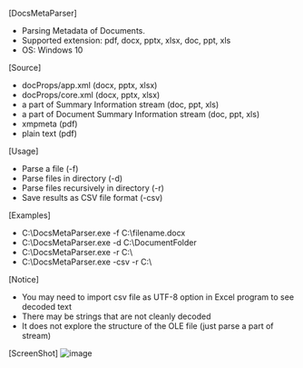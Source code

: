 [DocsMetaParser]
- Parsing Metadata of Documents.
- Supported extension: pdf, docx, pptx, xlsx, doc, ppt, xls
- OS: Windows 10

[Source]
- docProps/app.xml (docx, pptx, xlsx)
- docProps/core.xml (docx, pptx, xlsx)
- a part of Summary Information stream (doc, ppt, xls)
- a part of Document Summary Information stream (doc, ppt, xls) 
- xmpmeta (pdf)
- plain text (pdf)

[Usage]
- Parse a file (-f)
- Parse files in directory (-d)
- Parse files recursively in directory (-r)
- Save results as CSV file format (-csv)

[Examples]
- C:\DocsMetaParser.exe -f C:\filename.docx 
- C:\DocsMetaParser.exe -d C:\DocumentFolder    
- C:\DocsMetaParser.exe -r C:\ 
- C:\DocsMetaParser.exe -csv -r C:\ 
  

[Notice]
- You may need to import csv file as UTF-8 option in Excel program to see decoded text
- There may be strings that are not cleanly decoded
- It does not explore the structure of the OLE file (just parse a part of stream)

[ScreenShot]
![image](https://user-images.githubusercontent.com/69110090/93313666-ba480200-f843-11ea-8072-60716d9f61d3.png)
